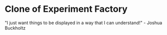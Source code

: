 # Clone of Experiment Factory
"I just want things to be displayed in a way that I can understand!" - Joshua Buckholtz

